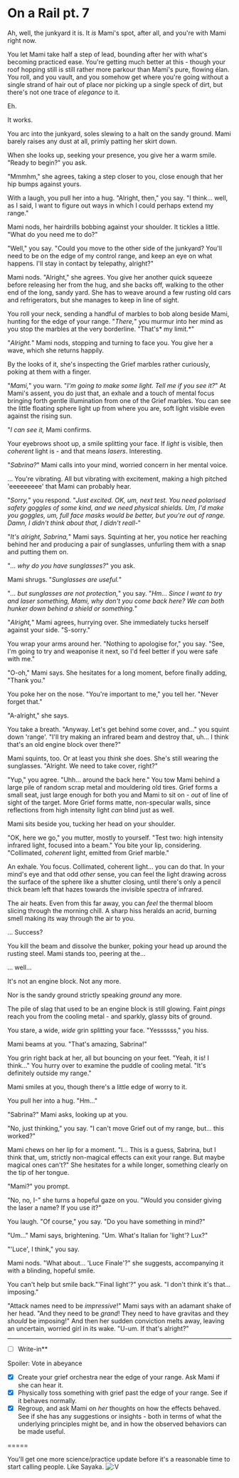 # On a Rail pt. 7

Ah, well, the junkyard it is. It *is* Mami's spot, after all, and you're with Mami right now.

You let Mami take half a step of lead, bounding after her with what's becoming practiced ease. You're getting much better at this - though your roof hopping still is still rather more parkour than Mami's pure, flowing élan. You roll, and you vault, and you somehow get where you're going without a single strand of hair out of place nor picking up a single speck of dirt, but there's not one trace of *elegance* to it.

Eh.

It works.

You arc into the junkyard, soles slewing to a halt on the sandy ground. Mami barely raises any dust at all, primly patting her skirt down.

When she looks up, seeking your presence, you give her a warm smile. "Ready to begin?" you ask.

"Mmmhm," she agrees, taking a step closer to you, close enough that her hip bumps against yours.

With a laugh, you pull her into a hug. "Alright, then," you say. "I think... well, as I said, I want to figure out ways in which I could perhaps extend my range."

Mami nods, her hairdrills bobbing against your shoulder. It tickles a little. "What do you need me to do?"

"Well," you say. "Could you move to the other side of the junkyard? You'll need to be on the edge of my control range, and keep an eye on what happens. I'll stay in contact by telepathy, alright?"

Mami nods. "Alright," she agrees. You give her another quick squeeze before releasing her from the hug, and she backs off, walking to the other end of the long, sandy yard. She has to weave around a few rusting old cars and refrigerators, but she manages to keep in line of sight.

You roll your neck, sending a handful of marbles to bob along beside Mami, hunting for the edge of your range. "*There,*" you murmur into her mind as you stop the marbles at the very borderline. "That's\* my limit.\*"

"*Alright.*" Mami nods, stopping and turning to face you. You give her a wave, which she returns happily.

By the looks of it, she's inspecting the Grief marbles rather curiously, poking at them with a finger.

"*Mami,*" you warn. "*I'm going to make some light. Tell me if you see it?*" At Mami's assent, you do just that, an exhale and a touch of mental focus bringing forth gentle illumination from one of the Grief marbles. You can see the little floating sphere light up from where you are, soft light visible even against the rising sun.

"*I can see it,* Mami confirms.

Your eyebrows shoot up, a smile splitting your face. If *light* is visible, then *coherent* light is - and that means *lasers*. Interesting.

"*Sabrina?*" Mami calls into your mind, worried concern in her mental voice.

... You're vibrating. All but vibrating with excitement, making a high pitched 'eeeeeeeee' that Mami can probably hear.

"*Sorry,*" you respond. "*Just excited. OK, um, next test. You need polarised safety goggles of some kind, and we need physical shields. Um, I'd make you goggles, um, full face masks would be better, but you're out of range. Damn, I didn't think about that, I didn't reall-*"

"*It's alright, Sabrina,*" Mami says. Squinting at her, you notice her reaching behind her and producing a pair of sunglasses, unfurling them with a snap and putting them on.

"*... why do you have sunglasses?*" you ask.

Mami shrugs. "*Sunglasses are useful.*"

"*... but sunglasses are not protection,*" you say. "*Hm... Since I want to try and laser something, Mami, why don't you come back here? We can both hunker down behind a shield or something.*"

"*Alright,*" Mami agrees, hurrying over. She immediately tucks herself against your side. "S-sorry."

You wrap your arms around her. "Nothing to apologise for," you say. "See, I'm going to try and weaponise it next, so I'd feel better if you were safe with me."

"O-oh," Mami says. She hesitates for a long moment, before finally adding, "Thank you."

You poke her on the nose. "You're important to me," you tell her. "Never forget that."

"A-alright," she says.

You take a breath. "Anyway. Let's get behind some cover, and..." you squint down 'range'. "I'll try making an infrared beam and destroy that, uh... I think that's an old engine block over there?"

Mami squints, too. Or at least you *think* she does. She's still wearing the sunglasses. "Alright. We need to take cover, right?"

"Yup," you agree. "Uhh... around the back here." You tow Mami behind a large pile of random scrap metal and mouldering old tires. Grief forms a small seat, just large enough for both you and Mami to sit on - *out* of line of sight of the target. More Grief forms matte, non-specular walls, since reflections from high intensity light *can* blind just as well.

Mami sits beside you, tucking her head on your shoulder.

"OK, here we go," you mutter, mostly to yourself. "Test two: high intensity infrared light, focused into a beam." You bite your lip, considering. "Collimated, *coherent* light, emitted from Grief marble."

An exhale. You focus. Collimated, coherent light... you can do that. In your mind's eye and that odd *other* sense, you can feel the light drawing across the surface of the sphere like a shutter closing, until there's only a pencil thick beam left that hazes towards the invisible spectra of infrared.

The air heats. Even from this far away, you can *feel* the thermal bloom slicing through the morning chill. A sharp hiss heralds an acrid, burning smell making its way through the air to you.

... Success?

You kill the beam and dissolve the bunker, poking your head up around the rusting steel. Mami stands too, peering at the...

... well...

It's not an engine block. Not any more.

Nor is the sandy ground strictly speaking *ground* any more.

The pile of slag that used to be an engine block is still glowing. Faint *pings* reach you from the cooling metal - and sparkly, glassy bits of ground.

You stare, a wide, *wide* grin splitting your face. "Yessssss," you hiss.

Mami beams at you. "That's amazing, Sabrina!"

You grin right back at her, all but bouncing on your feet. "Yeah, it is! I think..." You hurry over to examine the puddle of cooling metal. "It's definitely outside my range."

Mami smiles at you, though there's a little edge of worry to it.

You pull her into a hug. "Hm..."

"Sabrina?" Mami asks, looking up at you.

"No, just thinking," you say. "I can't move Grief out of my range, but... this worked?"

Mami chews on her lip for a moment. "I... This is a guess, Sabrina, but I think that, um, strictly non-magical effects can exit your range. But maybe magical ones can't?" She hesitates for a while longer, something clearly on the tip of her tongue.

"Mami?" you prompt.

"No, no, I-" she turns a hopeful gaze on you. "Would you consider giving the laser a name? If you use it?"

You laugh. "Of course," you say. "Do you have something in mind?"

"Um..." Mami says, brightening. "Um. What's Italian for 'light'? Lux?"

"'Luce', I think," you say.

Mami nods. "What about... 'Luce Finale'?" she suggests, accompanying it with a blinding, hopeful smile.

You can't help but smile back."'Final light'?" you ask. "I don't think it's that... imposing."

"Attack names need to be *impressive*!" Mami says with an adamant shake of her head. "And they need to be *grand*! They need to have gravitas and they *should* be imposing!" And then her sudden conviction melts away, leaving an uncertain, worried girl in its wake. "U-um. If that's alright?"

---

- [ ] Write-in**

Spoiler: Vote in abeyance

- [x] Create your grief orchestra near the edge of your range. Ask Mami if she can hear it.
- [x] Physically toss something with grief past the edge of your range. See if it behaves normally.
- [x] Regroup, and ask Mami on *her* thoughts on how the effects behaved. See if she has any suggestions or insights - both in terms of what the underlying principles might be, and in how the observed behaviors can be made useful.

\=====​

You'll get one more science/practice update before it's a reasonable time to start calling people. Like Sayaka. ![:V](/styles/sv_smiles/xenforo/emot-v.gif ":V    :V")
